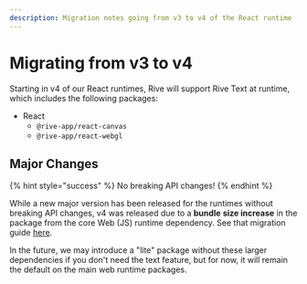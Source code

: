 ```yaml
---
description: Migration notes going from v3 to v4 of the React runtime
---
```


# Migrating from v3 to v4

Starting in v4 of our React runtimes, Rive will support Rive Text at runtime, which includes the following packages:

* React
  * `@rive-app/react-canvas`
  * `@rive-app/react-webgl`

## Major Changes

{% hint style="success" %}
No breaking API changes!
{% endhint %}

While a new major version has been released for the runtimes without breaking API changes, v4 was released due to a **bundle** **size increase** in the package from the core Web (JS) runtime dependency. See that migration guide [here](../web-js/migrating-from-v1-to-v2.md).

In the future, we may introduce a "lite" package without these larger dependencies if you don't need the text feature, but for now, it will remain the default on the main web runtime packages.
